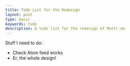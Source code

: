 ```yaml
---
title: Todo List for the Redesign
layout: post
type: basic
keywords: todo
description: A todo list for the redesign of Mottr.am
---
```

Stuff I need to do:

* Check Atom feed works
* Er, the whole design!